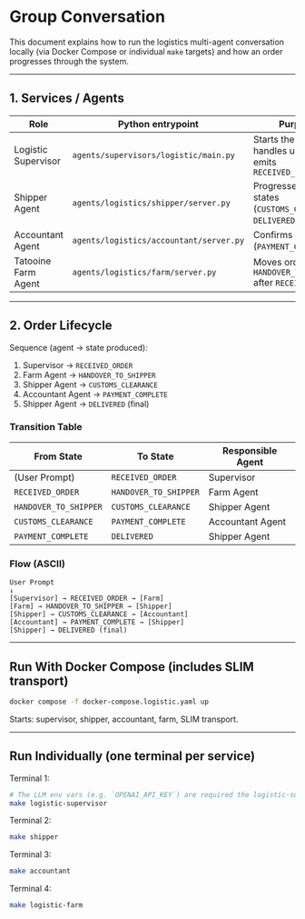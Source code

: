 # Group Conversation

This document explains how to run the logistics multi\-agent conversation locally (via Docker Compose or individual `make` targets) and how an order progresses through the system.

---

## 1. Services / Agents

| Role                | Python entrypoint                              | Purpose                                                             |
|---------------------|-----------------------------------------------|---------------------------------------------------------------------|
| Logistic Supervisor | `agents/supervisors/logistic/main.py`         | Starts the workflow, handles user input, emits `RECEIVED_ORDER`     |
| Shipper Agent       | `agents/logistics/shipper/server.py`          | Progresses shipping states (`CUSTOMS_CLEARANCE`, `DELIVERED`)        |
| Accountant Agent    | `agents/logistics/accountant/server.py`       | Confirms payment (`PAYMENT_COMPLETE`)                                |
| Tatooine Farm Agent | `agents/logistics/farm/server.py`             | Moves order to `HANDOVER_TO_SHIPPER` after `RECEIVED_ORDER`          |

---

## 2. Order Lifecycle

Sequence (agent → state produced):

1. Supervisor → `RECEIVED_ORDER`  
2. Farm Agent → `HANDOVER_TO_SHIPPER`  
3. Shipper Agent → `CUSTOMS_CLEARANCE`  
4. Accountant Agent → `PAYMENT_COMPLETE`  
5. Shipper Agent → `DELIVERED` (final)  

### Transition Table

| From State        | To State              | Responsible Agent |
|-------------------|-----------------------|-------------------|
| (User Prompt)     | `RECEIVED_ORDER`      | Supervisor        |
| `RECEIVED_ORDER`  | `HANDOVER_TO_SHIPPER` | Farm Agent        |
| `HANDOVER_TO_SHIPPER` | `CUSTOMS_CLEARANCE` | Shipper Agent     |
| `CUSTOMS_CLEARANCE` | `PAYMENT_COMPLETE`   | Accountant Agent  |
| `PAYMENT_COMPLETE` | `DELIVERED`          | Shipper Agent     |

### Flow (ASCII)

```
User Prompt
↓
[Supervisor] → RECEIVED_ORDER → [Farm]
[Farm] → HANDOVER_TO_SHIPPER → [Shipper]
[Shipper] → CUSTOMS_CLEARANCE → [Accountant]
[Accountant] → PAYMENT_COMPLETE → [Shipper]
[Shipper] → DELIVERED (final)
```

---

## Run With Docker Compose (includes SLIM transport)

```sh
docker compose -f docker-compose.logistic.yaml up
```

Starts: supervisor, shipper, accountant, farm, SLIM transport.

---

## Run Individually (one terminal per service)
Terminal 1:
```sh
# The LLM env vars (e.g. `OPENAI_API_KEY`) are required the logistic-supervisor.
make logistic-supervisor
```
Terminal 2:
```sh
make shipper
```
Terminal 3:
```sh
make accountant
```
Terminal 4:
```sh
make logistic-farm
```